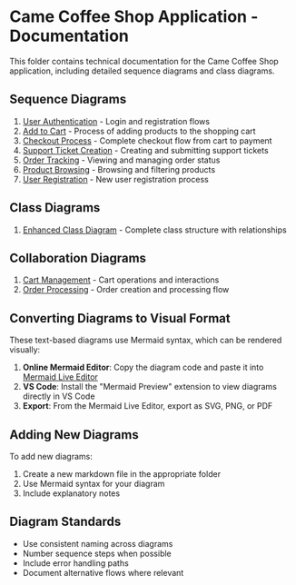 
# Came Coffee Shop Application - Documentation

This folder contains technical documentation for the Came Coffee Shop application, including detailed sequence diagrams and class diagrams.

## Sequence Diagrams

1. [User Authentication](sequence-diagrams/user-authentication.md) - Login and registration flows
2. [Add to Cart](sequence-diagrams/add-to-cart.md) - Process of adding products to the shopping cart
3. [Checkout Process](sequence-diagrams/checkout-process.md) - Complete checkout flow from cart to payment
4. [Support Ticket Creation](sequence-diagrams/support-ticket-creation.md) - Creating and submitting support tickets
5. [Order Tracking](sequence-diagrams/order-tracking.md) - Viewing and managing order status
6. [Product Browsing](sequence-diagrams/product-browsing.md) - Browsing and filtering products
7. [User Registration](sequence-diagrams/user-registration.md) - New user registration process

## Class Diagrams

1. [Enhanced Class Diagram](class-diagrams/enhanced-class-diagram.md) - Complete class structure with relationships

## Collaboration Diagrams

1. [Cart Management](collaboration-diagrams/cart-management.md) - Cart operations and interactions
2. [Order Processing](collaboration-diagrams/order-processing.md) - Order creation and processing flow

## Converting Diagrams to Visual Format

These text-based diagrams use Mermaid syntax, which can be rendered visually:

1. **Online Mermaid Editor**: Copy the diagram code and paste it into [Mermaid Live Editor](https://mermaid.live/)
2. **VS Code**: Install the "Mermaid Preview" extension to view diagrams directly in VS Code
3. **Export**: From the Mermaid Live Editor, export as SVG, PNG, or PDF

## Adding New Diagrams

To add new diagrams:
1. Create a new markdown file in the appropriate folder
2. Use Mermaid syntax for your diagram
3. Include explanatory notes

## Diagram Standards

- Use consistent naming across diagrams
- Number sequence steps when possible
- Include error handling paths
- Document alternative flows where relevant

